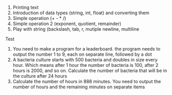 1. Printing text
2. Introduction of data types (string, int, float) and converting them
3. Simple operation (+ - * /)
4. Simple operation 2 (exponent, quotient, remainder)
5. Play with string (backslash, tab, r, mutiple newline, multiline

Test
1. You need to make a program for a leaderboard. the program needs to output the number 1 to 9, each on separate line, followed by a dot
2. A bacteria culture starts with 500 bacteria and doubles in size every hour. Which means after 1 hour the number of bacteria is 100, after 2 hours is 2000, and so on. Calculate  the number of bacteria that will be in the culture after 24 hours
3. Calculate the number of hours in 888 minutes. You need to output the number of hours and the remaining minutes on separate items


